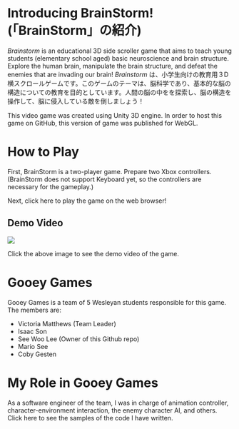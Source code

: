 # Introducing BrainStorm! (「BrainStorm」の紹介)

_Brainstorm_ is an educational 3D side scroller game that aims to teach young students (elementary school aged) basic neuroscience and brain structure. Explore the human brain, manipulate the brain structure, and defeat the enemies that are invading our brain!
_Brainstorm_ は、小学生向けの教育用３D横スクロールゲームです。このゲームのテーマは、脳科学であり、基本的な脳の構造についての教育を目的としています。人間の脳の中をを探索し、脳の構造を操作して、脳に侵入している敵を倒しましょう！

This video game was created using Unity 3D engine. In order to host this game on GitHub, this version of game was published for WebGL.

# How to Play

First, BrainStorm is a two-player game. Prepare two Xbox controllers.  
(BrainStorm does not support Keyboard yet, so the controllers are necessary for the gameplay.)

Next, click here to play the game on the web browser!

## Demo Video

[![](http://img.youtube.com/vi/Q8_6j7DDoUs/0.jpg)](http://www.youtube.com/watch?v=Q8_6j7DDoUs "")

Click the above image to see the demo video of the game. 


# Gooey Games

Gooey Games is a team of 5 Wesleyan students responsible for this game. The members are:

* Victoria Matthews (Team Leader)
* Isaac Son
* See Woo Lee (Owner of this Github repo)
* Mario See
* Coby Gesten 

# My Role in Gooey Games

As a software engineer of the team, I was in charge of animation controller, character-environment interaction, the enemy character AI, and others. 
Click here to see the samples of the code I have written. 
